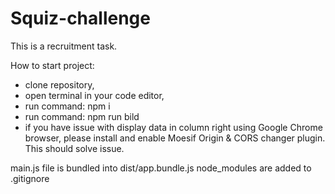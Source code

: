 # Squiz-challenge

This is a recruitment task.

How to start project:

- clone repository,
- open terminal in your code editor,
- run command: npm i
- run command: npm run bild
- if you have issue with display data in column right using Google Chrome browser, please install and enable
  Moesif Origin & CORS changer plugin. This should solve issue.

main.js file is bundled into dist/app.bundle.js
node_modules are added to .gitignore
